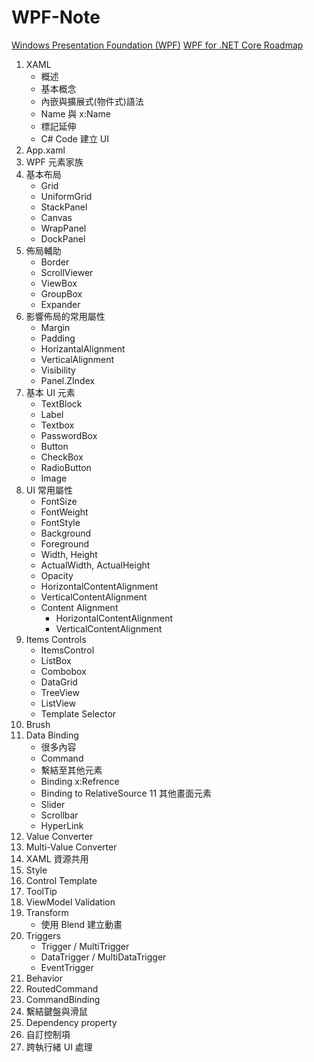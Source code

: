 # WPF-Note

[Windows Presentation Foundation (WPF)](https://github.com/dotnet/wpf)
[WPF for .NET Core Roadmap](https://github.com/dotnet/wpf/blob/master/roadmap.md)

1. XAML
    - 概述
    - 基本概念
    - 內嵌與擴展式(物件式)語法
    - Name 與 x:Name
    - 標記延伸
    - C# Code 建立 UI
2. App.xaml
3. WPF 元素家族
4. 基本布局
    - Grid
    - UniformGrid
    - StackPanel
    - Canvas
    - WrapPanel
    - DockPanel
5. 佈局輔助
    - Border
    - ScrollViewer
    - ViewBox
    - GroupBox
    - Expander
6. 影響佈局的常用屬性
    - Margin
    - Padding
    - HorizantalAlignment
    - VerticalAlignment
    - Visibility
    - Panel.ZIndex
7. 基本 UI 元素
    - TextBlock
    - Label
    - Textbox
    - PasswordBox
    - Button
    - CheckBox
    - RadioButton
    - Image
8. UI 常用屬性
    - FontSize
    - FontWeight
    - FontStyle
    - Background
    - Foreground
    - Width, Height
    - ActualWidth, ActualHeight
    - Opacity
    - HorizontalContentAlignment
    - VerticalContentAlignment
    - Content Alignment
      - HorizontalContentAlignment
      - VerticalContentAlignment
15. Items Controls
    - ItemsControl
    - ListBox
    - Combobox
    - DataGrid
    - TreeView
    - ListView
    - Template Selector
9. Brush
10. Data Binding
    - 很多內容
    - Command
    - 繫結至其他元素
    - Binding x:Refrence
    - Binding to RelativeSource
11 其他畫面元素
    - Slider
    - Scrollbar
    - HyperLink
11. Value Converter
12. Multi-Value Converter
12. XAML 資源共用
13. Style
14. Control Template
17. ToolTip
18. ViewModel Validation
19. Transform
    - 使用 Blend 建立動畫
20. Triggers
    - Trigger / MultiTrigger
    - DataTrigger / MultiDataTrigger
    - EventTrigger
21. Behavior
22. RoutedCommand
23. CommandBinding
24. 繫結鍵盤與滑鼠
25. Dependency property
26. 自訂控制項
27. 跨執行緒 UI 處理
